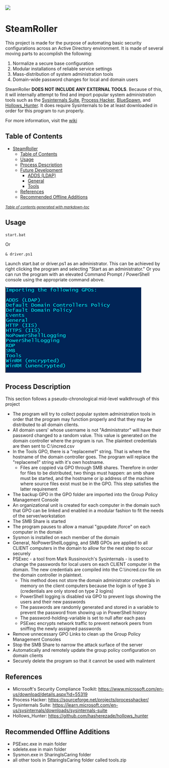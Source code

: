 ![](https://external-content.duckduckgo.com/iu/?u=https%3A%2F%2Ftse2.mm.bing.net%2Fth%3Fid%3DOIP.B6SgSO125PQvo3JQIIq8jQHaFP%26pid%3DApi&f=1&ipt=824c37a1645f5f6d265bdbd9f5e18d7e1fca279f297ec95283036cc4f84b8a9b&ipo=images)
# SteamRoller
This project is made for the purpose of automating basic security configurations across an Active Directory environment. It is made of several moving parts to accomplish the following:

1. Normalize a secure base configuration
2. Modular installations of reliable service settings
3. Mass-distribution of system administration tools
4. Domain-wide password changes for local and domain users

SteamRoller **DOES NOT INCLUDE ANY EXTERNAL TOOLS**. Because of this, it will internally attempt to find and import popular system administration tools such as the [Sysinternals Suite](https://learn.microsoft.com/en-us/sysinternals/downloads/sysinternals-suite), [Process Hacker](https://sourceforge.net/projects/processhacker/), [BlueSpawn](https://github.com/ION28/BLUESPAWN), and [Hollows_Hunter](https://github.com/hasherezade/hollows_hunter). It does require Sysinternals to be at least downloaded in order for this program to run properly. </br>

For more information, visit the [wiki](https://github.com/Msfv3n0m/SteamRoller/wiki)

## Table of Contents
- [SteamRoller](#steamroller3)
  - [Table of Contents](#table-of-contents)
  - [Usage](#usage)
  - [Process Description](#process-description)
  - [Future Development](#future-development)
    - [ADDS (LDAP)](#adds-ldap-1)
    - [General](#general-1)
    - [Tools](#tools-1)
  - [References](#references)
  - [Recommended Offline Additions](#recommended-offline-additions)

<small><i><a href='http://ecotrust-canada.github.io/markdown-toc/'>Table of contents generated with markdown-toc</a></i></small>

## Usage
```
start.bat
```
Or
```
& driver.ps1
```
Launch start.bat or driver.ps1 as an administrator. This can be achieved by right clicking the program and selecting "Start as an administrator." Or you can run the program with an elevated Command Prompt / PowerShell console using the appropriate command above.

![](https://github.com/Msfv3n0m/SteamRoller/blob/main/SteamRoller.png)

## Process Description
This section follows a pseudo-chronological mid-level walkthrough of this project 
- The program will try to collect popular system administration tools in order that the program may function properly and that they may be distributed to all domain clients.
- All domain users' whose username is not "Administrator" will have their password changed to a random value. This value is generated on the domain controller where the program is run. The plaintext credentials are then sent to C:\incred.csv
- In the Tools GPO, there is a "replaceme1" string. That is where the hostname of the domain controller goes. The program will replace the "replaceme1" string with it's own hostname.
  - Files are coppied via GPO through SMB shares. Therefore in order for files to be distributed, two things must happen: an smb share must be started, and the hostname or ip address of the machine where source files exist must be in the GPO. This step satisfies the latter requirement
- The backup GPO in the GPO folder are imported into the Group Policy Management Console
- An organizational unit is created for each computer in the domain such that GPO can be linked and enabled in a modular fashion to fit the needs of the server/workstation
- The SMB Share is started
- The program pauses to allow a manual "gpupdate /force" on each computer in the domain
- Sysmon is installed on each member of the domain 
- General, NoPowerShellLogging, and SMB GPOs are applied to all CLIENT computers in the domain to allow for the next step to occur securely
- PSExec - a tool from Mark Russinovich's Sysinternals - is used to change the passwords for local users on each CLIENT computer in the domain. The new credentials are compiled into the C:\incred.csv file on the domain controller in plaintext.
  - This method does not store the domain administrator credentials in memory on the client computers because the login is of type 3 (credentials are only stored on type 2 logins)
  - PowerShell logging is disabled via GPO to prevent logs showing the users and their new passwords
  - The passwords are randomly generated and stored in a variable to prevent the password from showing up in PowerShell history
  - The password-holding-variable is set to null after each pass
  - PSExec encrypts network traffic to prevent network peers from sniffing the newly assigned passwords
- Remove unnecessary GPO Links to clean up the Group Policy Management Consoles
- Stop the SMB Share to narrow the attack surface of the server
- Automatically and remotely update the group policy configuration on domain clients 
- Securely delete the program so that it cannot be used with malintent

## References
- Microsoft's Security Compliance Toolkit: https://www.microsoft.com/en-us/download/details.aspx?id=55319
- Process Hacker: https://sourceforge.net/projects/processhacker/
- Sysinternals Suite: https://learn.microsoft.com/en-us/sysinternals/downloads/sysinternals-suite
- Hollows_Hunter: https://github.com/hasherezade/hollows_hunter
## Recommended Offline Additions
- PSExec.exe in main folder
- sdelete.exe in main folder
- Sysmon.exe in SharingIsCaring folder
- all other tools in SharingIsCaring folder called tools.zip
